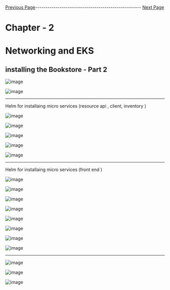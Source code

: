 


[Previous Page](https://github.com/EtricKombat/Course_Practical_Guide_EKS/blob/master/_docs/ch2/installing_the_bookstore_p1.md)---------------------------------------------------- [Next Page](https://github.com/EtricKombat/Course_Practical_Guide_EKS/blob/master/_docs/ch2/CNI_and_eks_integration_with_VPC.md)



# Chapter - 2 
# Networking and EKS

## installing the Bookstore - Part 2


![image](https://user-images.githubusercontent.com/33585301/119611334-2c7fd600-be18-11eb-9932-283b93fc0977.png)



![image](https://user-images.githubusercontent.com/33585301/119611519-68b33680-be18-11eb-8be8-01ed382310c5.png)

___________

Helm for installaing micro services  (resource api , client, inventory )

![image](https://user-images.githubusercontent.com/33585301/119611531-71a40800-be18-11eb-9aef-249b9ea025b5.png)

![image](https://user-images.githubusercontent.com/33585301/119611629-94362100-be18-11eb-84de-73dab6314ac0.png)


![image](https://user-images.githubusercontent.com/33585301/119611905-e70fd880-be18-11eb-9460-70fcee2daeb3.png)

![image](https://user-images.githubusercontent.com/33585301/119611950-f2630400-be18-11eb-9acc-7ad4e0e7d40a.png)

![image](https://user-images.githubusercontent.com/33585301/119611980-f98a1200-be18-11eb-90cf-5f03490b0182.png)


_____________

Helm for installaing micro services  (front end )

![image](https://user-images.githubusercontent.com/33585301/119612277-5259aa80-be19-11eb-953d-e07050a4efbd.png)

![image](https://user-images.githubusercontent.com/33585301/119612296-584f8b80-be19-11eb-8854-11b2414a5859.png)




![image](https://user-images.githubusercontent.com/33585301/119612083-1cb4c180-be19-11eb-9f92-3192e9cdec55.png)


![image](https://user-images.githubusercontent.com/33585301/119612328-61d8f380-be19-11eb-933a-c9f4df9da0d4.png)

![image](https://user-images.githubusercontent.com/33585301/119612370-70270f80-be19-11eb-958f-ab86f9923282.png)


![image](https://user-images.githubusercontent.com/33585301/119612514-9a78cd00-be19-11eb-99f8-b103d4990593.png)


![image](https://user-images.githubusercontent.com/33585301/119612540-a49acb80-be19-11eb-84aa-dc3be6efc45e.png)


![image](https://user-images.githubusercontent.com/33585301/119612852-052a0880-be1a-11eb-8c92-12f3444465e7.png)



________________


![image](https://user-images.githubusercontent.com/33585301/119612933-1ecb5000-be1a-11eb-9266-015ebbce80d8.png)


![image](https://user-images.githubusercontent.com/33585301/119612966-28ed4e80-be1a-11eb-9889-b4ec971be45c.png)


![image](https://user-images.githubusercontent.com/33585301/119613051-3d314b80-be1a-11eb-9b15-e2a021faa87f.png)




